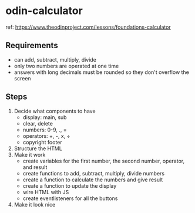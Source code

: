 # odin-calculator
ref: https://www.theodinproject.com/lessons/foundations-calculator
## Requirements
- can add, subtract, multiply, divide
- only two numbers are operated at one time
- answers with long decimals must be rounded so they don't overflow the screen 
## Steps
1. Decide what components to have
    - display: main, sub
    - clear, delete 
    - numbers: 0-9, ., =
    - operators: +, -, x, ÷
    - copyright footer
2. Structure the HTML 
3. Make it work
    - create variables for the first number, the second number, operator, and result
    - create functions to add, subtract, multiply, divide numbers
    - create a function to calculate the numbers and give result
    - create a function to update the display
    - wire HTML with JS
    - create eventlisteners for all the buttons
4. Make it look nice